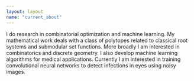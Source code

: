 ```yaml
---
layout: layout
name: "current_about"
---
```

I do research in combinatorial optimization and machine learning.  My mathematical work deals with a class of polytopes related to classical root systems and submodular set functions. More broadly I am interested in combinatorics and discrete geometry.  I also develop machine learning algorithms for medical applications.  Currently I am interested in training convolutional neural networks to detect infections in eyes using noisy images.